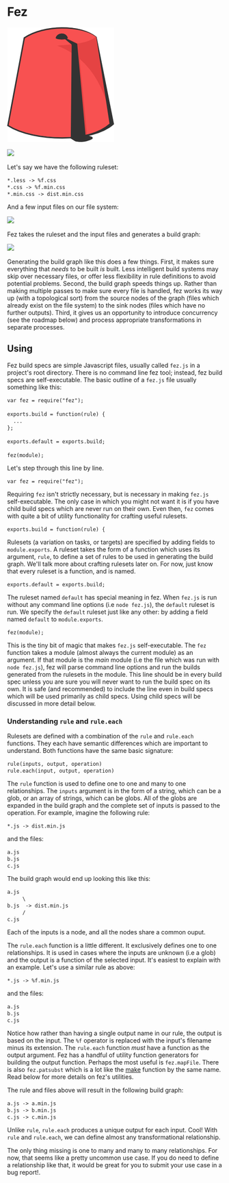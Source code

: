 Fez
===

![](fez.png)

![](https://dl.dropboxusercontent.com/u/10832827/out.gif)

Let's say we have the following ruleset:

    *.less -> %f.css
    *.css -> %f.min.css
    *.min.css -> dist.min.css

And a few input files on our file system:

![](https://dl.dropboxusercontent.com/u/10832827/before.svg)

Fez takes  the ruleset and  the input files and  generates a
build graph:

![](https://dl.dropboxusercontent.com/u/10832827/after.svg)

Generating the  build graph like  this does a few  things. First, it  makes sure
everything that *needs*  to be built *is* built. Less  intelligent build systems
may skip over necessary files, or  offer less flexibility in rule definitions to
avoid potential problems. Second, the build  graph speeds things up. Rather than
making multiple passes to make sure every  file is handled, fez works its way up
(with  a topological  sort) from  the  source nodes  of the  graph (files  which
already exist on the file system) to the sink nodes (files which have no further
outputs). Third,  it gives us an  opportunity to introduce concurrency  (see the
roadmap below) and process appropriate transformations in separate processes.

Using
-----

Fez  build specs  are  simple Javascript  files, usually  called  `fez.js` in  a
project's root directory. There is no  command line fez tool; instead, fez build
specs  are  self-executable.  The  basic  outline  of  a `fez.js`  file  usually
something like this:

    var fez = require("fez");

    exports.build = function(rule) {
      ...    		  
    };

    exports.default = exports.build;

    fez(module);

Let's step through this line by line.

    var fez = require("fez");

Requiring `fez`  isn't strictly necessary,  but is necessary in  making `fez.js`
self-executable. The  only case in which  you might not  want it is if  you have
child build specs which are never run  on their own. Even then, `fez` comes with
quite a bit of utility functionality for crafting useful rulesets.

    exports.build = function(rule) {

Rulesets (a  variation on tasks, or  targets) are specified by  adding fields to
`module.exports`.   A ruleset  takes  the  form of  a  function  which uses  its
argument, `rule`, to  define a set of  rules to be used in  generating the build
graph. We'll talk more about crafting rulesets later on. For now, just know that
every ruleset is a function, and is named.

    exports.default = exports.build;

The ruleset  named `default` has  special meaning in  fez. When `fez.js`  is run
without any command  line options (i.e `node fez.js`), the  `default` ruleset is
run.  We specify  the `default` ruleset just  like any other: by  adding a field
named `default` to `module.exports`.

    fez(module);

This is  the tiny bit  of magic that  makes `fez.js` self-executable.  The `fez`
function takes  a module (almost always  the current module) as  an argument. If
that  module is  the  *main* module  (i.e  the  file which  was  run with  `node
fez.js`), fez will parse command line  options and run the builds generated from
the rulesets in the  module. This line should be in every  build spec unless you
are sure you will never  want to run the build spec on its  own. It is safe (and
recommended)  to  include the  line  even  in build  specs  which  will be  used
primarily as  child specs. Using  child specs will  be discussed in  more detail
below.

### Understanding `rule` and `rule.each`

Rulesets  are  defined  with  a   combination  of  the  `rule`  and  `rule.each`
functions.  They  each   have  semantic  differences  which   are  important  to
understand. Both functions have the same basic signature:

    rule(inputs, output, operation)
    rule.each(input, output, operation)

The  `rule`  function   is  used  to  define   one  to  one  and   many  to  one
relationships. The `inputs` argument is in the  form of a string, which can be a
glob, or an array of strings, which can  be globs. All of the globs are expanded
in  the  build  graph  and  the  complete   set  of  inputs  is  passed  to  the
operation. For example, imagine the following rule:

    *.js -> dist.min.js

and the files:

    a.js
    b.js
    c.js

The build graph would end up looking this like this:

    a.js
         \
    b.js  -> dist.min.js
         /
    c.js

Each of the inputs is a node, and all the nodes share a common ouput.

The `rule.each` function  is a little different.  It exclusively  defines one to
one relationships. It is used in cases where the inputs are unknown (i.e a glob)
and the output is a function of the selected input. It's easiest to explain with
an example. Let's use a similar rule as above:

    *.js -> %f.min.js

and the files:

    a.js
    b.js
    c.js

Notice how rather  than having a single  output name in our rule,  the output is
based on  the input.  The  `%f` operator is  replaced with the  input's filename
minus its  extension. The  `rule.each` function  *must* have  a function  as the
output argument. Fez  has a handful of utility function  generators for building
the output  function. Perhaps the  most useful  is `fez.mapFile`. There  is also
`fez.patsubst`        which        is        a        lot        like        the
[make](https://www.gnu.org/software/make/) function by the same name. Read below
for more details on fez's utilities.

The rule and files above  will result in the following build
graph:

    a.js -> a.min.js
    b.js -> b.min.js
    c.js -> c.min.js

Unlike `rule`, `rule.each` produces a unique  output for each input.  Cool! With
`rule` and `rule.each`, we can define almost any transformational relationship.

The only thing missing  is one to many and many to  many relationships. For now,
that  seems like  a  pretty  uncommon use  case.  If you  do  need  to define  a
relationship like that, it  would be great for you to submit your  use case in a
bug report!.